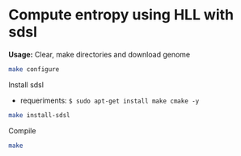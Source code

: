 # **Compute entropy using HLL with sdsl**

**Usage:**
Clear, make directories and download genome

```bash
make configure
```

Install sdsl

- requeriments: `$ sudo apt-get install make cmake -y`

```bash
make install-sdsl
```

Compile

```bash
make 
```
